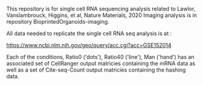 This repository is for single cell RNA sequencing analysis related to Lawlor, Vanslambrouck, Higgins, et al, Nature Materials, 2020
Imaging analysis is in repository BioprintedOrganoids-imaging.

All data needed to replicate the single cell RNA seq analysis is at :

https://www.ncbi.nlm.nih.gov/geo/query/acc.cgi?acc=GSE152014

Each of the conditions, Ratio0 ('dots'), Ratio40 ('line'), Man ('hand') has an associated set of CellRanger output matricies containing the mRNA data as well as a set of Cite-seq-Count output matricies containing the hashing data.
